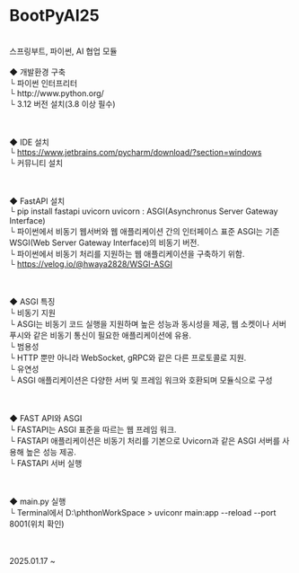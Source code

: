 # BootPyAI25
<br/>
스프링부트, 파이썬, AI 협업 모듈
<br/><br/>
◆ 개발환경 구축
<br/>
└ 파이썬 인터프리터
<br/>
  └ http://www.python.org/
<br/>
└ 3.12 버전 설치(3.8 이상 필수)

<br/><br/>
◆ IDE 설치
<br/>
└ https://www.jetbrains.com/pycharm/download/?section=windows
<br/>
└ 커뮤니티 설치

<br/><br/>
◆ FastAPI 설치
<br/>
└ pip install fastapi uvicorn uvicorn : ASGI(Asynchronus Server Gateway Interface)
<br/>
  └ 파이썬에서 비동기 웹서버와 웹 애플리케이션 간의 인터페이스 표준 ASGI는 기존 WSGI(Web Server Gateway Interface)의 비동기 버전.
<br/>
  └ 파이썬에서 비동기 처리를 지원하는 웹 애플리케이션을 구축하기 위함.
<br/>
  └ https://velog.io/@hwaya2828/WSGI-ASGI

<br/><br/>
◆ ASGI 특징
<br/>
└ 비동기 지원
<br/>
  └ ASGI는 비동기 코드 실행을 지원하며 높은 성능과 동시성을 제공, 웹 소켓이나 서버 푸시와 같은 비동기 통신이 필요한 애플리케이션에 유용.
<br/>
  └ 범용성
<br/>
    └ HTTP 뿐만 아니라 WebSocket, gRPC와 같은 다른 프로토콜로 지원.
<br/>
  └ 유연성
<br/>
    └ ASGI 애플리케이션은 다양한 서버 및 프레임 워크와 호환되며 모듈식으로 구성

<br/><br/>
◆ FAST API와 ASGI
<br/>
└ FASTAPI는 ASGI 표준을 따르는 웹 프레임 워크.
<br/>
└ FASTAPI 애플리케이션은 비동기 처리를 기본으로 Uvicorn과 같은 ASGI 서버를 사용해 높은 성능 제공.
<br/>
└ FASTAPI 서버 실행

<br/><br/>
◆ main.py 실행
<br/>
└ Terminal에서 D:\phthonWorkSpace > uviconr main:app --reload --port 8001(위치 확인)

<br/><br/>
2025.01.17 ~
